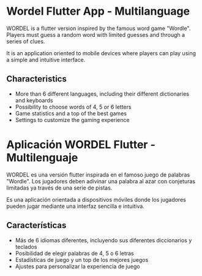 # Wordel Flutter App - Multilanguage

WORDEL is a flutter version inspired by the famous word game "Wordle". Players must guess a random word with limited guesses and through a series of clues.

It is an application oriented to mobile devices where players can play using a simple and intuitive interface.

## Characteristics

 - More than 6 different languages, including their different dictionaries and keyboards
 - Possibility to choose words of 4, 5 or 6 letters
 - Game statistics and a top of the best games
 - Settings to customize the gaming experience


# Aplicación WORDEL Flutter - Multilenguaje

WORDEL es una versión flutter inspirada en el famoso juego de palabras "Wordle". Los jugadores deben adivinar una palabra al azar con conjeturas limitadas ya través de una serie de pistas.

Es una aplicación orientada a dispositivos móviles donde los jugadores pueden jugar mediante una interfaz sencilla e intuitiva.

## Características

  - Más de 6 idiomas diferentes, incluyendo sus diferentes diccionarios y teclados
  - Posibilidad de elegir palabras de 4, 5 o 6 letras
  - Estadísticas de juego y un top de los mejores juegos
  - Ajustes para personalizar la experiencia de juego